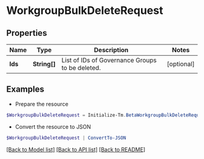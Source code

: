 # WorkgroupBulkDeleteRequest
## Properties

Name | Type | Description | Notes
------------ | ------------- | ------------- | -------------
**Ids** | **String[]** | List of IDs of Governance Groups to be deleted. | [optional] 

## Examples

- Prepare the resource
```powershell
$WorkgroupBulkDeleteRequest = Initialize-Tm.BetaWorkgroupBulkDeleteRequest  -Ids [567a697e-885b-495a-afc5-d55e1c23a302, c7b0f7b2-1e78-4063-b294-a555333dacd2]
```

- Convert the resource to JSON
```powershell
$WorkgroupBulkDeleteRequest | ConvertTo-JSON
```

[[Back to Model list]](../README.md#documentation-for-models) [[Back to API list]](../README.md#documentation-for-api-endpoints) [[Back to README]](../README.md)

